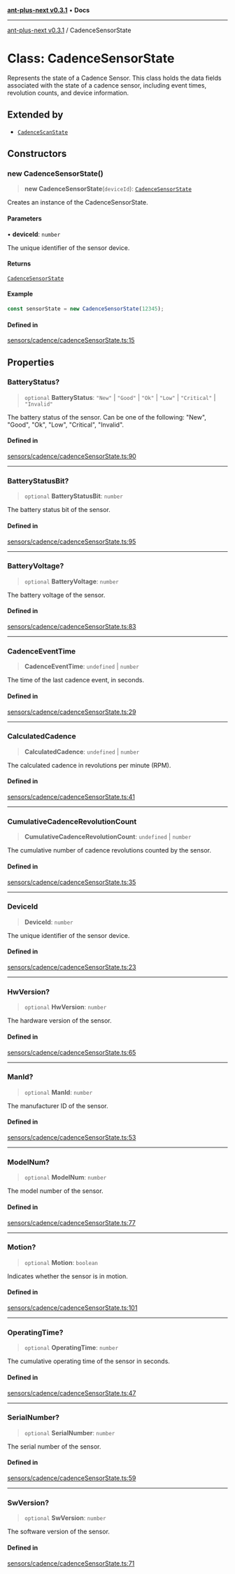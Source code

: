 [**ant-plus-next v0.3.1**](../README.md) • **Docs**

***

[ant-plus-next v0.3.1](../README.md) / CadenceSensorState

# Class: CadenceSensorState

Represents the state of a Cadence Sensor.
This class holds the data fields associated with the state of a cadence sensor,
including event times, revolution counts, and device information.

## Extended by

- [`CadenceScanState`](CadenceScanState.md)

## Constructors

### new CadenceSensorState()

> **new CadenceSensorState**(`deviceId`): [`CadenceSensorState`](CadenceSensorState.md)

Creates an instance of the CadenceSensorState.

#### Parameters

• **deviceId**: `number`

The unique identifier of the sensor device.

#### Returns

[`CadenceSensorState`](CadenceSensorState.md)

#### Example

```ts
const sensorState = new CadenceSensorState(12345);
```

#### Defined in

[sensors/cadence/cadenceSensorState.ts:15](https://github.com/Benjamin-Stefan/ant-plus-next/blob/c9567bc41ed33c15275cf583dde1cd362dcbccff/src/sensors/cadence/cadenceSensorState.ts#L15)

## Properties

### BatteryStatus?

> `optional` **BatteryStatus**: `"New"` \| `"Good"` \| `"Ok"` \| `"Low"` \| `"Critical"` \| `"Invalid"`

The battery status of the sensor.
Can be one of the following: "New", "Good", "Ok", "Low", "Critical", "Invalid".

#### Defined in

[sensors/cadence/cadenceSensorState.ts:90](https://github.com/Benjamin-Stefan/ant-plus-next/blob/c9567bc41ed33c15275cf583dde1cd362dcbccff/src/sensors/cadence/cadenceSensorState.ts#L90)

***

### BatteryStatusBit?

> `optional` **BatteryStatusBit**: `number`

The battery status bit of the sensor.

#### Defined in

[sensors/cadence/cadenceSensorState.ts:95](https://github.com/Benjamin-Stefan/ant-plus-next/blob/c9567bc41ed33c15275cf583dde1cd362dcbccff/src/sensors/cadence/cadenceSensorState.ts#L95)

***

### BatteryVoltage?

> `optional` **BatteryVoltage**: `number`

The battery voltage of the sensor.

#### Defined in

[sensors/cadence/cadenceSensorState.ts:83](https://github.com/Benjamin-Stefan/ant-plus-next/blob/c9567bc41ed33c15275cf583dde1cd362dcbccff/src/sensors/cadence/cadenceSensorState.ts#L83)

***

### CadenceEventTime

> **CadenceEventTime**: `undefined` \| `number`

The time of the last cadence event, in seconds.

#### Defined in

[sensors/cadence/cadenceSensorState.ts:29](https://github.com/Benjamin-Stefan/ant-plus-next/blob/c9567bc41ed33c15275cf583dde1cd362dcbccff/src/sensors/cadence/cadenceSensorState.ts#L29)

***

### CalculatedCadence

> **CalculatedCadence**: `undefined` \| `number`

The calculated cadence in revolutions per minute (RPM).

#### Defined in

[sensors/cadence/cadenceSensorState.ts:41](https://github.com/Benjamin-Stefan/ant-plus-next/blob/c9567bc41ed33c15275cf583dde1cd362dcbccff/src/sensors/cadence/cadenceSensorState.ts#L41)

***

### CumulativeCadenceRevolutionCount

> **CumulativeCadenceRevolutionCount**: `undefined` \| `number`

The cumulative number of cadence revolutions counted by the sensor.

#### Defined in

[sensors/cadence/cadenceSensorState.ts:35](https://github.com/Benjamin-Stefan/ant-plus-next/blob/c9567bc41ed33c15275cf583dde1cd362dcbccff/src/sensors/cadence/cadenceSensorState.ts#L35)

***

### DeviceId

> **DeviceId**: `number`

The unique identifier of the sensor device.

#### Defined in

[sensors/cadence/cadenceSensorState.ts:23](https://github.com/Benjamin-Stefan/ant-plus-next/blob/c9567bc41ed33c15275cf583dde1cd362dcbccff/src/sensors/cadence/cadenceSensorState.ts#L23)

***

### HwVersion?

> `optional` **HwVersion**: `number`

The hardware version of the sensor.

#### Defined in

[sensors/cadence/cadenceSensorState.ts:65](https://github.com/Benjamin-Stefan/ant-plus-next/blob/c9567bc41ed33c15275cf583dde1cd362dcbccff/src/sensors/cadence/cadenceSensorState.ts#L65)

***

### ManId?

> `optional` **ManId**: `number`

The manufacturer ID of the sensor.

#### Defined in

[sensors/cadence/cadenceSensorState.ts:53](https://github.com/Benjamin-Stefan/ant-plus-next/blob/c9567bc41ed33c15275cf583dde1cd362dcbccff/src/sensors/cadence/cadenceSensorState.ts#L53)

***

### ModelNum?

> `optional` **ModelNum**: `number`

The model number of the sensor.

#### Defined in

[sensors/cadence/cadenceSensorState.ts:77](https://github.com/Benjamin-Stefan/ant-plus-next/blob/c9567bc41ed33c15275cf583dde1cd362dcbccff/src/sensors/cadence/cadenceSensorState.ts#L77)

***

### Motion?

> `optional` **Motion**: `boolean`

Indicates whether the sensor is in motion.

#### Defined in

[sensors/cadence/cadenceSensorState.ts:101](https://github.com/Benjamin-Stefan/ant-plus-next/blob/c9567bc41ed33c15275cf583dde1cd362dcbccff/src/sensors/cadence/cadenceSensorState.ts#L101)

***

### OperatingTime?

> `optional` **OperatingTime**: `number`

The cumulative operating time of the sensor in seconds.

#### Defined in

[sensors/cadence/cadenceSensorState.ts:47](https://github.com/Benjamin-Stefan/ant-plus-next/blob/c9567bc41ed33c15275cf583dde1cd362dcbccff/src/sensors/cadence/cadenceSensorState.ts#L47)

***

### SerialNumber?

> `optional` **SerialNumber**: `number`

The serial number of the sensor.

#### Defined in

[sensors/cadence/cadenceSensorState.ts:59](https://github.com/Benjamin-Stefan/ant-plus-next/blob/c9567bc41ed33c15275cf583dde1cd362dcbccff/src/sensors/cadence/cadenceSensorState.ts#L59)

***

### SwVersion?

> `optional` **SwVersion**: `number`

The software version of the sensor.

#### Defined in

[sensors/cadence/cadenceSensorState.ts:71](https://github.com/Benjamin-Stefan/ant-plus-next/blob/c9567bc41ed33c15275cf583dde1cd362dcbccff/src/sensors/cadence/cadenceSensorState.ts#L71)
